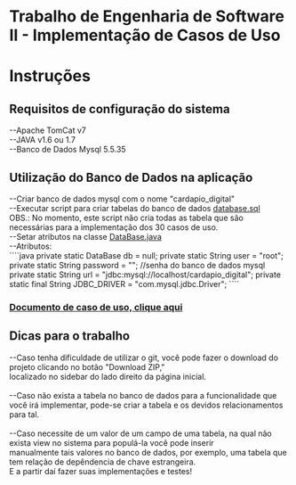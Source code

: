  <h1> Trabalho de Engenharia de Software II - Implementação de Casos de Uso </h1>
 
 
 <h1>Instruções</h1>
 <h2> Requisitos de configuração do sistema</h2>
 --Apache TomCat v7<br>
 --JAVA v1.6 ou 1.7<br>
 --Banco de Dados Mysql 5.5.35<br>
 
 <h2> Utilização do Banco de Dados na aplicação</h2>
 --Criar banco de dados mysql com o nome "cardapio_digital"<br>
 --Executar script para criar tabelas do banco de dados <a href="https://github.com/heronsanches/cardapio_digital/blob/master/doc/database.sql"> database.sql</a><br>
 OBS.: No momento, este script não cria todas as tabela que são necessárias para a implementação dos 30 casos de uso.<br>
 --Setar atributos na classe <a href="https://github.com/heronsanches/cardapio_digital/blob/master/cardapio_digital/src/org/eng2/model/DataBase.java">DataBase.java</a><br>
 --Atributos:<br>
````java
private static DataBase db = null;
private static String user = "root"; 
private static String password = ""; //senha do banco de dados mysql
private static String url = "jdbc:mysql://localhost/cardapio_digital";
private static final String JDBC_DRIVER = "com.mysql.jdbc.Driver";
````
 <br>
 <h3><a href="https://github.com/heronsanches/cardapio_digital/blob/master/doc/Documentocasodeuso.pdf?raw=true">Documento de caso de uso, clique aqui </a></h3>
 
 <h2>Dicas para o trabalho</h2>
 --Caso tenha dificuldade de utilizar o git, você pode fazer o download do projeto clicando no botão "Download ZIP,"<br>
 localizado no sidebar do lado direito da página inicial.<br><br>
 --Caso não exista a tabela no banco de dados para a funcionalidade que você irá implementar, pode-se criar a tabela e os devidos relacionamentos para tal.<br><br>
 --Caso necessite de um valor de um campo de uma tabela, na qual não exista view no sistema para populá-la você pode inserir <br>
 manualmente tais valores no banco de dados, por exemplo, uma tabela que tem relação de depêndencia de chave estrangeira.<br>
 E a partir daí fazer suas implementações e testes!<br>
